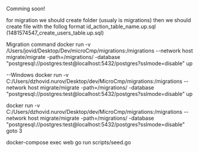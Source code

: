 Comming soon!


for migration we should create folder (usualy is migrations)
then we should create file with the follog format id_action_table_name.up.sql (1481574547_create_users_table.up.sql)


Migration command
docker run -v /Users/jovid/Desktop/Dev/microCmp/migrations:/migrations --network host migrate/migrate -path=/migrations/ -database "postgresql://postgres:test@localhost:5432/postgres?sslmode=disable" up

--Windows
docker run -v C:/Users/dzhovid.nurov/Desktop/dev/MicroCmp/migrations:/migrations --network host migrate/migrate -path=/migrations/ -database "postgresql://postgres:test@localhost:5432/postgres?sslmode=disable" up

docker run -v C:/Users/dzhovid.nurov/Desktop/dev/MicroCmp/migrations:/migrations --network host migrate/migrate -path=/migrations/ -database "postgresql://postgres:test@localhost:5432/postgres?sslmode=disable" goto 3


docker-compose exec web go run scripts/seed.go
